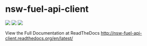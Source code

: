 nsw-fuel-api-client
============================================
[![](https://travis-ci.org/nickw444/nsw-fuel-api-client.svg?branch=master)](https://travis-ci.org/nickw444/nsw-fuel-api-client)
[![](https://coveralls.io/repos/nickw444/nsw-fuel-api-client/badge.svg)](https://coveralls.io/r/nickw444/nsw-fuel-api-client)
[![](https://img.shields.io/pypi/v/nsw-fuel-api-client.svg)](https://pypi.python.org/pypi/nsw-fuel-api-client/)
    
View the Full Documentation at ReadTheDocs <http://nsw-fuel-api-client.readthedocs.org/en/latest/>
